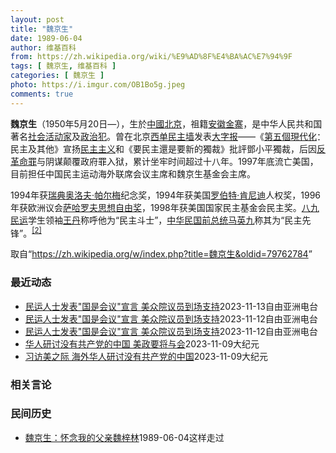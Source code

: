 ```yaml
---
layout: post
title: "魏京生"
date: 1989-06-04
author: 维基百科
from: https://zh.wikipedia.org/wiki/%E9%AD%8F%E4%BA%AC%E7%94%9F
tags: [ 魏京生, 维基百科 ]
categories: [ 魏京生 ]
photo: https://i.imgur.com/OB1Bo5g.jpeg
comments: true
---
```

<div class="mw-content-ltr mw-parser-output" lang="zh" dir="ltr">
<p><b>魏京生</b>（1950年5月20日<span class="useeditintro" title="Template:BLP editintro">—</span>），生於<a href="/wiki/%E4%B8%AD%E8%8F%AF%E4%BA%BA%E6%B0%91%E5%85%B1%E5%92%8C%E5%9C%8B" class="mw-redirect" title="中華人民共和國">中國</a><a href="/wiki/%E5%8C%97%E4%BA%AC" class="mw-redirect" title="北京">北京</a>，祖籍<a href="/wiki/%E5%AE%89%E5%BE%BD" class="mw-redirect" title="安徽">安徽</a><a href="/wiki/%E9%87%91%E5%AF%A8" class="mw-redirect" title="金寨">金寨</a>，是中华人民共和国著名<a href="/wiki/%E7%A4%BE%E6%9C%83%E6%B4%BB%E5%8B%95%E5%AE%B6" class="mw-redirect" title="社會活動家">社会活动家</a>及<a href="/wiki/%E6%94%BF%E6%B2%BB%E7%8A%AF" title="政治犯">政治犯</a>。曾在北京<a href="/wiki/%E8%A5%BF%E5%8D%95%E6%B0%91%E4%B8%BB%E5%A2%99" title="西单民主墙">西单民主墙</a>发表<a href="/wiki/%E5%A4%A7%E5%AD%97%E6%8A%A5" title="大字报">大字报</a>——《<a href="/wiki/%E7%AC%AC%E4%BA%94%E5%80%8B%E7%8F%BE%E4%BB%A3%E5%8C%96_(%E9%AD%8F%E4%BA%AC%E7%94%9F)" title="第五個現代化 (魏京生)">第五個現代化</a>：民主及其他》宣扬<a href="/wiki/%E6%B0%91%E4%B8%BB%E4%B8%BB%E7%BE%A9" class="mw-redirect" title="民主主義">民主主义</a>和《要民主還是要新的獨裁》批評鄧小平獨裁，后因<a href="/wiki/%E5%8F%8D%E9%9D%A9%E5%91%BD%E7%BD%AA" title="反革命罪">反革命罪</a>与阴谋颠覆政府罪入狱，累计坐牢时间超过十八年。1997年底流亡美国，目前担任中国民主运动海外联席会议主席和魏京生基金会主席。
</p><p>1994年获<a href="/wiki/%E7%91%9E%E5%85%B8" title="瑞典">瑞典</a><a href="/wiki/%E5%A5%A5%E6%B4%9B%E5%A4%AB%C2%B7%E5%B8%95%E5%B0%94%E6%A2%85" title="奥洛夫·帕尔梅">奥洛夫·帕尔梅</a>纪念奖，1994年获美国<a href="/wiki/%E7%BD%97%E4%BC%AF%E7%89%B9%C2%B7%E8%82%AF%E5%B0%BC%E8%BF%AA" class="mw-redirect" title="罗伯特·肯尼迪">罗伯特·肯尼迪</a>人权奖，1996年获欧洲议会<a href="/wiki/%E8%96%A9%E5%93%88%E7%BE%85%E5%A4%AB%E6%80%9D%E6%83%B3%E8%87%AA%E7%94%B1%E7%8D%8E" class="mw-redirect" title="薩哈羅夫思想自由獎">萨哈罗夫思想自由奖</a>，1998年获美国国家民主基金会民主奖。<a href="/wiki/%E5%85%AB%E4%B9%9D%E6%B0%91%E8%BF%90" class="mw-redirect" title="八九民运">八九民运</a>学生领袖<a href="/wiki/%E7%8E%8B%E4%B8%B9" title="王丹">王丹</a>称呼他为“民主斗士”，<a href="/wiki/%E4%B8%AD%E5%8D%8E%E6%B0%91%E5%9B%BD%E6%80%BB%E7%BB%9F" class="mw-redirect" title="中华民国总统">中华民国前总统</a><a href="/wiki/%E9%A9%AC%E8%8B%B1%E4%B9%9D" class="mw-redirect" title="马英九">马英九</a>称其为“民主先锋”。<sup id="cite_ref-3" class="reference"><a href="#cite_note-3">[2]</a></sup>
</p>
<meta property="mw:PageProp/toc">
</div><!--esi <esi:include src="/esitest-fa8a495983347898/content" /> --><noscript><img src="https://login.wikimedia.org/wiki/Special:CentralAutoLogin/start?type=1x1" alt="" width="1" height="1" style="border: none; position: absolute;"></noscript>
<div class="printfooter" data-nosnippet="">取自“<a dir="ltr" href="https://zh.wikipedia.org/w/index.php?title=魏京生&amp;oldid=79762784">https://zh.wikipedia.org/w/index.php?title=魏京生&amp;oldid=79762784</a>”</div><div id="recent-news"><h3>最近动态</h3><ul><li><a href="https://nodebe4.github.io/waimei/2023-11-13/%E6%B0%91%E8%BF%90%E4%BA%BA%E5%A3%AB%E5%8F%91%E8%A1%A8-%E5%9B%BD%E6%98%AF%E4%BC%9A%E8%AE%AE-%E5%AE%A3%E8%A8%80-%E7%BE%8E%E4%BC%97%E9%99%A2%E8%AE%AE%E5%91%98%E5%88%B0%E5%9C%BA%E6%94%AF%E6%8C%81" title="民运人士发表”国是会议”宣言 美众院议员到场支持—— 魏京生、王丹、王军涛等民运人士发起&quot;国是会议&quot;倡导，这一会议将&quot;探讨结束暴政，创建民主中国的方案&quot;。...">民运人士发表"国是会议"宣言 美众院议员到场支持</a><time>2023-11-13</time><a class="tag">自由亚洲电台</a></li>
<li><a href="https://nodebe4.github.io/waimei/2023-11-12/%E6%B0%91%E8%BF%90%E4%BA%BA%E5%A3%AB%E5%8F%91%E8%A1%A8-%E5%9B%BD%E6%98%AF%E4%BC%9A%E8%AE%AE-%E5%AE%A3%E8%A8%80-%E7%BE%8E%E4%BC%97%E9%99%A2%E8%AE%AE%E5%91%98%E5%88%B0%E5%9C%BA%E6%94%AF%E6%8C%81" title="民运人士发表”国是会议”宣言 美众院议员到场支持—— 魏京生、王丹、王军涛等民运人士发起“国是会议”倡导，这一会议将“探讨结束暴政，创建民主中国的方案”。 孙诚摄影 在习近平即将到访加州湾区出席...">民运人士发表"国是会议"宣言 美众院议员到场支持</a><time>2023-11-12</time><a class="tag">自由亚洲电台</a></li>
<li><a href="https://nodebe4.github.io/waimei/2023-11-12/%E6%B0%91%E8%BF%90%E4%BA%BA%E5%A3%AB%E5%8F%91%E8%A1%A8-%E5%9B%BD%E6%98%AF%E4%BC%9A%E8%AE%AE-%E5%AE%A3%E8%A8%80-%E7%BE%8E%E4%BC%97%E9%99%A2%E8%AE%AE%E5%91%98%E5%88%B0%E5%9C%BA%E6%94%AF%E6%8C%81" title="民运人士发表”国是会议”宣言 美众院议员到场支持—— 魏京生、王丹、王军涛等民运人士发起“国是会议”倡导，这一会议将“探讨结束暴政，创建民主中国的方案”。 孙诚摄影 在习近平即将到访加州湾区出席...">民运人士发表"国是会议"宣言 美众院议员到场支持</a><time>2023-11-12</time><a class="tag">自由亚洲电台</a></li>
<li><a href="https://nodebe4.github.io/waimei/2023-11-09/%E5%8D%8E%E4%BA%BA%E7%A0%94%E8%AE%A8%E6%B2%A1%E6%9C%89%E5%85%B1%E4%BA%A7%E5%85%9A%E7%9A%84%E4%B8%AD%E5%9B%BD-%E7%BE%8E%E6%94%BF%E8%A6%81%E5%B0%86%E4%B8%8E%E4%BC%9A" title="华人研讨没有共产党的中国 美政要将与会—— 【大纪元2023年11月09日讯】（大纪元记者程静、骆亚采访报导）海外民运人士魏京生、王军涛、王丹三人筹划组建平台，将于周六（11日）在旧金山举行新闻...">华人研讨没有共产党的中国 美政要将与会</a><time>2023-11-09</time><a class="tag">大纪元</a></li>
<li><a href="https://nodebe4.github.io/waimei/2023-11-09/%E4%B9%A0%E8%AE%BF%E7%BE%8E%E4%B9%8B%E9%99%85-%E6%B5%B7%E5%A4%96%E5%8D%8E%E4%BA%BA%E7%A0%94%E8%AE%A8%E6%B2%A1%E6%9C%89%E5%85%B1%E4%BA%A7%E5%85%9A%E7%9A%84%E4%B8%AD%E5%9B%BD" title="习访美之际 海外华人研讨没有共产党的中国—— 【大纪元2023年11月09日讯】（大纪元记者程静、骆亚采访报导）海外民运人士魏京生、王军涛、王丹三人筹划组建平台，将于周六（11日）在旧金山举行新...">习访美之际 海外华人研讨没有共产党的中国</a><time>2023-11-09</time><a class="tag">大纪元</a></li>
</ul></div><div id="open-opinion"><h3>相关言论</h3><ul></ul></div><div id="mjls-record"><h3>民间历史</h3><ul><li><a href="https://nodebe4.github.io/mjlsh/1989-06-04/%E9%AD%8F%E4%BA%AC%E7%94%9F-%E6%80%80%E5%BF%B5%E6%88%91%E7%9A%84%E7%88%B6%E4%BA%B2%E9%AD%8F%E6%A2%93%E6%9E%97/" title="魏京生">魏京生：怀念我的父亲魏梓林</a><time>1989-06-04</time><a class="tag">这样走过</a></li>
</ul></div>